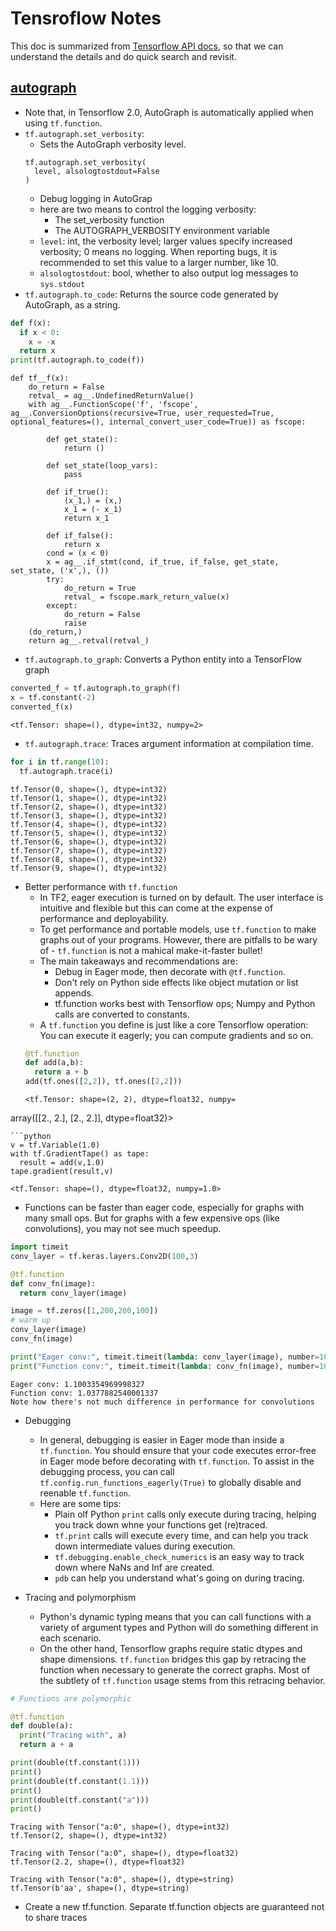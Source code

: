 # Tensroflow Notes
This doc is summarized from [Tensorflow API docs](https://www.tensorflow.org/api_docs/python/), so that we can understand the details and do quick search and revisit.

## [autograph](https://www.tensorflow.org/api_docs/python/tf/autograph)
* Note that, in Tensorflow 2.0, AutoGraph is automatically applied when using ``tf.function``. 
* ``tf.autograph.set_verbosity``:
  * Sets the AutoGraph verbosity level.
  ```
  tf.autograph.set_verbosity(
    level, alsologtostdout=False
  )
  ```
  * Debug logging in AutoGrap
  * here are two means to control the logging verbosity:
    * The set_verbosity function
    * The AUTOGRAPH_VERBOSITY environment variable
  * ``level``: int, the verbosity level; larger values specify increased verbosity; 0 means no logging. When reporting bugs, it is recommended to set this value to a larger number, like 10.
  * ``alsologtostdout``: bool, whether to also output log messages to ``sys.stdout``
* ``tf.autograph.to_code``: Returns the source code generated by AutoGraph, as a string.
```python
def f(x):
  if x < 0:
    x = -x
  return x
print(tf.autograph.to_code(f))
```
```
def tf__f(x):
    do_return = False
    retval_ = ag__.UndefinedReturnValue()
    with ag__.FunctionScope('f', 'fscope', ag__.ConversionOptions(recursive=True, user_requested=True, optional_features=(), internal_convert_user_code=True)) as fscope:

        def get_state():
            return ()

        def set_state(loop_vars):
            pass

        def if_true():
            (x_1,) = (x,)
            x_1 = (- x_1)
            return x_1

        def if_false():
            return x
        cond = (x < 0)
        x = ag__.if_stmt(cond, if_true, if_false, get_state, set_state, ('x',), ())
        try:
            do_return = True
            retval_ = fscope.mark_return_value(x)
        except:
            do_return = False
            raise
    (do_return,)
    return ag__.retval(retval_)
```
* ``tf.autograph.to_graph``: Converts a Python entity into a TensorFlow graph
```python
converted_f = tf.autograph.to_graph(f)
x = tf.constant(-2)
converted_f(x)
```
```
<tf.Tensor: shape=(), dtype=int32, numpy=2>
```
* ``tf.autograph.trace``: Traces argument information at compilation time.
```python
for i in tf.range(10):
  tf.autograph.trace(i)
```
```
tf.Tensor(0, shape=(), dtype=int32)
tf.Tensor(1, shape=(), dtype=int32)
tf.Tensor(2, shape=(), dtype=int32)
tf.Tensor(3, shape=(), dtype=int32)
tf.Tensor(4, shape=(), dtype=int32)
tf.Tensor(5, shape=(), dtype=int32)
tf.Tensor(6, shape=(), dtype=int32)
tf.Tensor(7, shape=(), dtype=int32)
tf.Tensor(8, shape=(), dtype=int32)
tf.Tensor(9, shape=(), dtype=int32)
```
* Better performance with ``tf.function``
  * In TF2, eager execution is turned on by default. The user interface is intuitive and flexible but this can come at the expense of performance and deployability.
  * To get performance and portable models, use ``tf.function`` to make graphs out of your programs. However, there are pitfalls to be wary of - ``tf.function`` is not a mahical make-it-faster bullet! 
  * The main takeaways and recommendations are:
    * Debug in Eager mode, then decorate with ``@tf.function``.
    *  Don't rely on Python side effects like object mutation or list appends.
    * tf.function works best with Tensorflow ops; Numpy and Python calls are converted to constants.
  * A ``tf.function`` you define is just like a core Tensorflow operation: You can execute it eagerly; you can compute gradients and so on.
  ```python
  @tf.function
  def add(a,b):
    return a + b
  add(tf.ones([2,2]), tf.ones([2,2]))
  ```
  ```
  <tf.Tensor: shape=(2, 2), dtype=float32, numpy=
array([[2., 2.],
       [2., 2.]], dtype=float32)>
  ```
  ```python
  v = tf.Variable(1.0)
  with tf.GradientTape() as tape:
    result = add(v,1.0)
  tape.gradient(result,v)
  ```
  ```
  <tf.Tensor: shape=(), dtype=float32, numpy=1.0>
  ```
* Functions can be faster than eager code, especially for graphs with many small ops. But for graphs with a few expensive ops (like convolutions), you may not see much speedup.
```python
import timeit
conv_layer = tf.keras.layers.Conv2D(100,3)

@tf.function
def conv_fn(image):
  return conv_layer(image)

image = tf.zeros([1,200,200,100])
# warm up
conv_layer(image)
conv_fn(image)

print("Eager conv:", timeit.timeit(lambda: conv_layer(image), number=10))
print("Function conv:", timeit.timeit(lambda: conv_fn(image), number=10))
```
```
Eager conv: 1.1003354969998327
Function conv: 1.0377882540001337
Note how there's not much difference in performance for convolutions
``` 
* Debugging
  * In general, debugging is easier in Eager mode than inside a ``tf.function``. You should ensure that your code executes error-free in Eager mode before decorating with ``tf.function``. To assist in the debugging process, you can call ``tf.config.run_functions_eagerly(True)`` to globally disable and reenable ``tf.function``.
  * Here are some tips:
    * Plain olf Python ``print`` calls only execute during tracing, helping you track down whne your functions get (re)traced.
    * ``tf.print`` calls will execute every time, and can help you track down intermediate values during execution.
    * ``tf.debugging.enable_check_numerics`` is an easy way to track down where NaNs and Inf are created.
    * ``pdb`` can help you understand what's going on during tracing.

* Tracing and polymorphism
  * Python's dynamic typing means that you can call functions with a variety of argument types and Python will do something different in each scenario.
  * On the other hand, Tensorflow graphs require static dtypes and shape dimensions. ``tf.function`` bridges this gap by retracing the function when necessary to generate the correct graphs. Most of the subtlety of ``tf.function`` usage stems from this retracing behavior.
```python 
# Functions are polymorphic

@tf.function
def double(a):
  print("Tracing with", a)
  return a + a

print(double(tf.constant(1)))
print()
print(double(tf.constant(1.1)))
print()
print(double(tf.constant("a")))
print()
```
```
Tracing with Tensor("a:0", shape=(), dtype=int32)
tf.Tensor(2, shape=(), dtype=int32)

Tracing with Tensor("a:0", shape=(), dtype=float32)
tf.Tensor(2.2, shape=(), dtype=float32)

Tracing with Tensor("a:0", shape=(), dtype=string)
tf.Tensor(b'aa', shape=(), dtype=string)
```
* Create a new tf.function. Separate tf.function objects are guaranteed not to share traces

 

